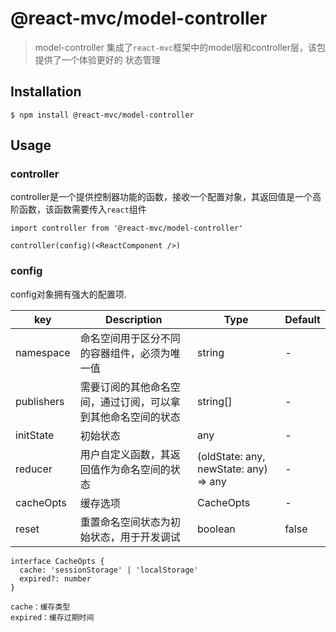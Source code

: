 # @react-mvc/model-controller

> model-controller 集成了`react-mvc`框架中的model层和controller层，该包提供了一个体验更好的
状态管理

## Installation

    $ npm install @react-mvc/model-controller

## Usage

### controller

controller是一个提供控制器功能的函数，接收一个配置对象，其返回值是一个高阶函数，该函数需要传入`react`组件

```
import controller from '@react-mvc/model-controller'

controller(config)(<ReactComponent />)
```

### config

config对象拥有强大的配置项.

| key | Description | Type | Default |
| -------- | ----------- | ---- | ------- |
| namespace | 命名空间用于区分不同的容器组件，必须为唯一值 | string | - |
| publishers | 需要订阅的其他命名空间，通过订阅，可以拿到其他命名空间的状态 | string[] | - |
| initState | 初始状态 | any | - |
| reducer | 用户自定义函数，其返回值作为命名空间的状态 | (oldState: any, newState: any) => any | - |
| cacheOpts |  缓存选项 | CacheOpts | - |
| reset | 重置命名空间状态为初始状态，用于开发调试 | boolean | false |

```
interface CacheOpts {
  cache: 'sessionStorage' | 'localStorage'
  expired?: number
}

cache：缓存类型
expired：缓存过期时间
```